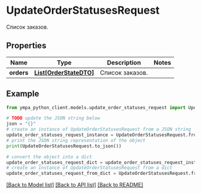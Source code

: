 # UpdateOrderStatusesRequest

Список заказов.

## Properties

Name | Type | Description | Notes
------------ | ------------- | ------------- | -------------
**orders** | [**List[OrderStateDTO]**](OrderStateDTO.md) | Список заказов. | 

## Example

```python
from ympa_python_client.models.update_order_statuses_request import UpdateOrderStatusesRequest

# TODO update the JSON string below
json = "{}"
# create an instance of UpdateOrderStatusesRequest from a JSON string
update_order_statuses_request_instance = UpdateOrderStatusesRequest.from_json(json)
# print the JSON string representation of the object
print(UpdateOrderStatusesRequest.to_json())

# convert the object into a dict
update_order_statuses_request_dict = update_order_statuses_request_instance.to_dict()
# create an instance of UpdateOrderStatusesRequest from a dict
update_order_statuses_request_from_dict = UpdateOrderStatusesRequest.from_dict(update_order_statuses_request_dict)
```
[[Back to Model list]](../README.md#documentation-for-models) [[Back to API list]](../README.md#documentation-for-api-endpoints) [[Back to README]](../README.md)


